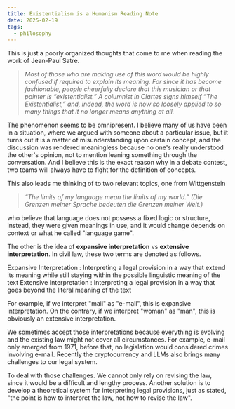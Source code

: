 ```yaml
---
title: Existentialism is a Humanism Reading Note
date: 2025-02-19
tags:
  - philosophy
---
```

This is just a poorly organized thoughts that come to me when reading the work of Jean-Paul Satre.

> _Most of those who are making use of this word would be highly confused if required to explain its meaning. For since it has become fashionable, people cheerfully declare that this musician or that painter is “existentialist.” A columnist in Clartes signs himself “The Existentialist,” and, indeed, the word is now so loosely applied to so many things that it no longer means anything at all._

The phenomenon seems to be omnipresent. I believe many of us have been in a situation, where we argued with someone about a particular issue, but it turns out it is a matter of misunderstanding upon certain concept, and the discussion was rendered meaningless because no one's really understood the other's opinion, not to mention leaning something through the conversation. And I believe this is the exact reason why in a debate contest, two teams will always have to fight for the definition of concepts.

This also leads me thinking of to two relevant topics, one from Wittgenstein

 > _“The limits of my language mean the limits of my world.” (Die Grenzen meiner Sprache bedeuten die Grenzen meiner Welt.)_
 
 who believe that language does not possess a fixed logic or structure, instead, they were given meanings in use, and it would change depends on context or what he called "language game".
 
 The other is the idea of **expansive interpretation** vs **extensive interpretation**. In civil law, these two terms are denoted as follows.

Expansive Interpretation
: Interpreting a legal provision in a way that extend its meaning while still staying within the possible linguistic meaning of the text
Extensive Interpretation
: Interpreting a legal provision in a way that goes beyond the literal meaning of the text

For example, if we interpret "mail" as "e-mail", this is expansive interpretation. On the contrary, if we interpret "woman" as "man", this is obviously an extensive interpretation.

We sometimes accept those interpretations because everything is evolving and the existing law might not cover all circumstances. For example, e-mail only emerged from 1971, before that, no legislation would considered crimes involving e-mail. Recently the cryptocurrency and LLMs also brings many challenges to our legal system. 

To deal with those challenges. We cannot only rely on revising the law, since it would be a difficult and lengthy process. Another solution is to develop a theoretical system for interpreting legal provisions, just as stated, "the point is how to interpret the law, not how to revise the law".
